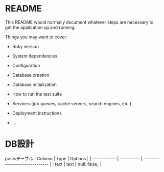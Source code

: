 # README

This README would normally document whatever steps are necessary to get the
application up and running.

Things you may want to cover:

* Ruby version

* System dependencies

* Configuration

* Database creation

* Database initialization

* How to run the test suite

* Services (job queues, cache servers, search engines, etc.)

* Deployment instructions

* ...


# DB設計

postsテーブル
| Column       | Type       | Options                        |
| ------------ | ---------- | ------------------------------ |
| text         | text       | null: false,                   |
